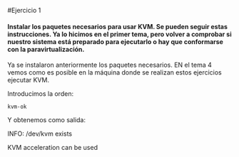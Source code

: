 #Ejercicio 1

#### Instalar los paquetes necesarios para usar KVM. Se pueden seguir estas instrucciones. Ya lo hicimos en el primer tema, pero volver a comprobar si nuestro sistema está preparado para ejecutarlo o hay que conformarse con la paravirtualización.

Ya se instalaron anteriormente los paquetes necesarios. EN el tema 4 vemos como es posible en la máquina donde se realizan estos ejercicios ejecutar KVM.

Introducimos la orden:

	kvm-ok

Y obtenemos como salida:

INFO: /dev/kvm exists

KVM acceleration can be used
